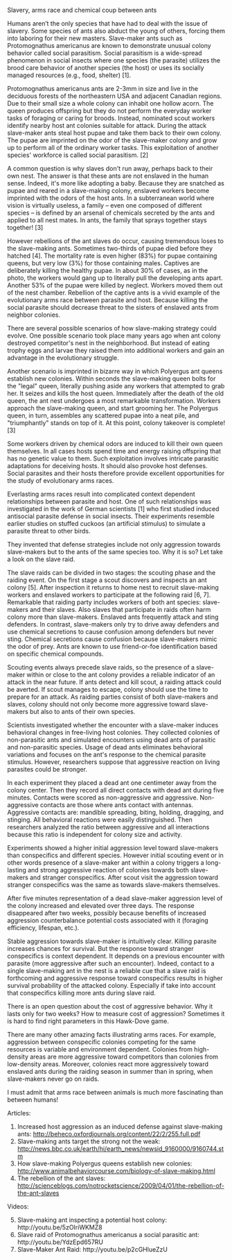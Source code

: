 Slavery, arms race and chemical coup between ants

Humans aren’t the only species that have had to deal with the issue of slavery. Some species of ants also abduct the young of others, forcing them into laboring for their new masters. Slave-maker ants such as Protomognathus americanus are known to demonstrate unusual colony behavior called social parasitism. Social parasitism is a wide-spread phenomenon in social insects where one species (the parasite) utilizes the brood care behavior of another species (the host) or uses its socially managed resources (e.g., food, shelter) [1].

Protomognathus americanus ants are 2-3mm in size and live in the deciduous forests of the northeastern USA and adjacent Canadian regions. Due to their small size a whole colony can inhabit one hollow acorn. The queen produces offspring but they do not perform the everyday worker tasks of foraging or caring for broods. Instead, nominated scout workers identify nearby host ant colonies suitable for attack. During the attack slave-maker ants steal host pupae and take them back to their own colony. The pupae are imprinted on the odor of the slave-maker colony and grow up to perform all of the ordinary worker tasks. This exploitation of another species' workforce is called social parasitism. [2]

A common question is why slaves don't run away, perhaps back to their own nest. The answer is that these ants are not enslaved in the human sense. Indeed, it's more like adopting a baby. Because they are snatched as pupae and reared in a slave-making colony, enslaved workers become imprinted with the odors of the host ants. In a subterranean world where vision is virtually useless, a family – even one composed of different species – is defined by an arsenal of chemicals secreted by the ants and applied to all nest mates. In ants, the family that sprays together stays together! [3]

However rebellions of the ant slaves do occur, causing tremendous loses to the slave-making ants. Sometimes two-thirds of pupae died before they hatched [4]. The mortality rate is even higher (83%) for pupae containing queens, but very low (3%) for those containing males. Captives are deliberately killing the healthy pupae. In about 30% of cases, as in the photo, the workers would gang up to literally pull the developing ants apart. Another 53% of the pupae were killed by neglect. Workers moved them out of the nest chamber. Rebellion of the captive ants is a vivid example of the evolutionary arms race between parasite and host. Because killing the social parasite should decrease threat to the sisters of enslaved ants from neighbor colonies.

There are several possible scenarios of how slave-making strategy could evolve. One possible scenario took place many years ago when ant colony destroyed competitor's nest in the neighborhood. But instead of eating trophy eggs and larvae they raised them into additional workers and gain an advantage in the evolutionary struggle.

Another scenario is imprinted in bizarre way in which Polyergus ant queens establish new colonies. Within seconds the slave-making queen bolts for the "legal" queen, literally pushing aside any workers that attempted to grab her. It seizes and kills the host queen. Immediately after the death of the old queen, the ant nest undergoes a most remarkable transformation. Workers approach the slave-making queen, and start grooming her. The Polyergus queen, in turn, assembles any scattered pupae into a neat pile, and "triumphantly" stands on top of it. At this point, colony takeover is complete! [3]

Some workers driven by chemical odors are induced to kill their own queen themselves. In all cases hosts spend time and energy raising offspring that has no genetic value to them. Such exploitation involves intricate parasitic adaptations for deceiving hosts. It should also provoke host defenses. Social parasites and their hosts therefore provide excellent opportunities for the study of evolutionary arms races.

Everlasting arms races result into complicated context dependent relationships between parasite and host. One of such relationships was investigated in the work of German scientists [1] who first studied induced antisocial parasite defense in social insects. Their experiments resemble earlier studies on stuffed cuckoos (an artificial stimulus) to simulate a parasite threat to other birds.

They invented that defense strategies include not only aggression towards slave-makers but to the ants of the same species too. Why it is so? Let take a look on the slave raid.

The slave raids can be divided in two stages: the scouting phase and the raiding event. On the first stage a scout discovers and inspects an ant colony [5]. After inspection it returns to home nest to recruit slave-making workers and enslaved workers to participate at the following raid [6, 7]. Remarkable that raiding party includes workers of both ant species: slave-makers and their slaves. Also slaves that participate in raids often harm colony more than slave-makers. Enslaved ants frequently attack and sting defenders. In contrast, slave-makers only try to drive away defenders and use chemical secretions to cause confusion among defenders but never sting. Chemical secretions cause confusion because slave-makers mimic the odor of prey. Ants are known to use friend-or-foe identification based on specific chemical compounds.

Scouting events always precede slave raids, so the presence of a slave-maker within or close to the ant colony provides a reliable indicator of an attack in the near future. If ants detect and kill scout, a raiding attack could be averted. If scout manages to escape, colony should use the time to prepare for an attack. As raiding parties consist of both slave-makers and slaves, colony should not only become more aggressive toward slave-makers but also to ants of their own species.

Scientists investigated whether the encounter with a slave-maker induces behavioral changes in free-living host colonies. They collected colonies of non-parasitic ants and simulated encounters using dead ants of parasitic and non-parasitic species. Usage of dead ants eliminates behavioral variations and focuses on the ant's response to the chemical parasite stimulus. However, researchers suppose that aggressive reaction on living parasites could be stronger.

In each experiment they placed a dead ant one centimeter away from the colony center. Then they record all direct contacts with dead ant during five minutes. Contacts were scored as non-aggressive and aggressive. Non-aggressive contacts are those where ants contact with antennas. Aggressive contacts are: mandible spreading, biting, holding, dragging, and stinging. All behavioral reactions were easily distinguished. Then researchers analyzed the ratio between aggressive and all interactions because this ratio is independent for colony size and activity.

Experiments showed a higher initial aggression level toward slave-makers than conspecifics and different species. However initial scouting event or in other words presence of a slave-maker ant within a colony triggers a long-lasting and strong aggressive reaction of colonies towards both slave-makers and stranger conspecifics. After scout visit the aggression toward stranger conspecifics was the same as towards slave-makers themselves.

After five minutes representation of a dead slave-maker aggression level of the colony increased and elevated over three days. The response disappeared after two weeks, possibly because benefits of increased aggression counterbalance potential costs associated with it (foraging efficiency, lifespan, etc.).

Stable aggression towards slave-maker is intuitively clear. Killing parasite increases chances for survival. But the response toward stranger conspecifics is context dependent. It depends on a previous encounter with parasite (more aggressive after such an encounter). Indeed, contact to a single slave-making ant in the nest is a reliable cue that a slave raid is forthcoming and aggressive response toward conspecifics results in higher survival probability of the attacked colony. Especially if take into account that conspecifics killing more ants during slave raid.

There is an open question about the cost of aggressive behavior. Why it lasts only for two weeks? How to measure cost of aggression? Sometimes it is hard to find right parameters in this Hawk-Dove game.

There are many other amazing facts illustrating arms races. For example, aggression between conspecific colonies competing for the same resources is variable and environment dependent. Colonies from high-density areas are more aggressive toward competitors than colonies from low-density areas. Moreover, colonies react more aggressively toward enslaved ants during the raiding season in summer than in spring, when slave-makers never go on raids.

I must admit that arms race between animals is much more fascinating than between humans!

Articles:
   1. Increased host aggression as an induced defense against slave-making ants: http://beheco.oxfordjournals.org/content/22/2/255.full.pdf
   2. Slave-making ants target the strong not the weak: http://news.bbc.co.uk/earth/hi/earth_news/newsid_9160000/9160744.stm
   3. How slave-making Polyergus queens establish new colonies: http://www.animalbehaviorcourse.com/biology-of-slave-making.html
   4. The rebellion of the ant slaves: http://scienceblogs.com/notrocketscience/2009/04/01/the-rebellion-of-the-ant-slaves

Videos:
<ol start="5">
   <li>Slave-making ant inspecting a potential host colony: http://youtu.be/5zOIriWKMZ8</li>
   <li>Slave raid of Protomognathus americanus a social parasitic ant: http://youtu.be/YdzEpd657RU</li>
   <li>Slave-Maker Ant Raid: http://youtu.be/p2cGHlueZzU</li>
</ol>

